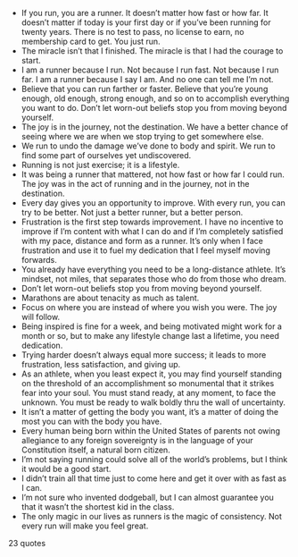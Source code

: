  - If you run, you are a runner. It doesn’t matter how fast or how far. It doesn’t matter if today is your first day or if you’ve been running for twenty years. There is no test to pass, no license to earn, no membership card to get. You just run.
 - The miracle isn’t that I finished. The miracle is that I had the courage to start.
 - I am a runner because I run. Not because I run fast. Not because I run far. I am a runner because I say I am. And no one can tell me I’m not.
 - Believe that you can run farther or faster. Believe that you’re young enough, old enough, strong enough, and so on to accomplish everything you want to do. Don’t let worn-out beliefs stop you from moving beyond yourself.
 - The joy is in the journey, not the destination. We have a better chance of seeing where we are when we stop trying to get somewhere else.
 - We run to undo the damage we’ve done to body and spirit. We run to find some part of ourselves yet undiscovered.
 - Running is not just exercise; it is a lifestyle.
 - It was being a runner that mattered, not how fast or how far I could run. The joy was in the act of running and in the journey, not in the destination.
 - Every day gives you an opportunity to improve. With every run, you can try to be better. Not just a better runner, but a better person.
 - Frustration is the first step towards improvement. I have no incentive to improve if I’m content with what I can do and if I’m completely satisfied with my pace, distance and form as a runner. It’s only when I face frustration and use it to fuel my dedication that I feel myself moving forwards.
 - You already have everything you need to be a long-distance athlete. It’s mindset, not miles, that separates those who do from those who dream.
 - Don’t let worn-out beliefs stop you from moving beyond yourself.
 - Marathons are about tenacity as much as talent.
 - Focus on where you are instead of where you wish you were. The joy will follow.
 - Being inspired is fine for a week, and being motivated might work for a month or so, but to make any lifestyle change last a lifetime, you need dedication.
 - Trying harder doesn’t always equal more success; it leads to more frustration, less satisfaction, and giving up.
 - As an athlete, when you least expect it, you may find yourself standing on the threshold of an accomplishment so monumental that it strikes fear into your soul. You must stand ready, at any moment, to face the unknown. You must be ready to walk boldly thru the wall of uncertainty.
 - It isn’t a matter of getting the body you want, it’s a matter of doing the most you can with the body you have.
 - Every human being born within the United States of parents not owing allegiance to any foreign sovereignty is in the language of your Constitution itself, a natural born citizen.
 - I’m not saying running could solve all of the world’s problems, but I think it would be a good start.
 - I didn’t train all that time just to come here and get it over with as fast as I can.
 - I’m not sure who invented dodgeball, but I can almost guarantee you that it wasn’t the shortest kid in the class.
 - The only magic in our lives as runners is the magic of consistency. Not every run will make you feel great.

23 quotes